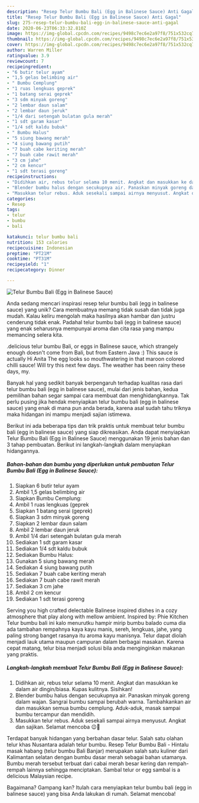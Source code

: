 ```yaml
---
description: "Resep Telur Bumbu Bali (Egg in Balinese Sauce) Anti Gagal"
title: "Resep Telur Bumbu Bali (Egg in Balinese Sauce) Anti Gagal"
slug: 275-resep-telur-bumbu-bali-egg-in-balinese-sauce-anti-gagal
date: 2020-06-23T06:33:32.810Z
image: https://img-global.cpcdn.com/recipes/9498c7ec6e2a97f8/751x532cq70/telur-bumbu-bali-egg-in-balinese-sauce-foto-resep-utama.jpg
thumbnail: https://img-global.cpcdn.com/recipes/9498c7ec6e2a97f8/751x532cq70/telur-bumbu-bali-egg-in-balinese-sauce-foto-resep-utama.jpg
cover: https://img-global.cpcdn.com/recipes/9498c7ec6e2a97f8/751x532cq70/telur-bumbu-bali-egg-in-balinese-sauce-foto-resep-utama.jpg
author: Warren Miller
ratingvalue: 3.9
reviewcount: 7
recipeingredient:
- "6 butir telur ayam"
- "1,5 gelas belimbing air"
- " Bumbu Cemplung"
- "1 ruas lengkuas geprek"
- "1 batang serai geprek"
- "3 sdm minyak goreng"
- "2 lembar daun salam"
- "2 lembar daun jeruk"
- "1/4 dari setengah bulatan gula merah"
- "1 sdt garam kasar"
- "1/4 sdt kaldu bubuk"
- " Bumbu Halus"
- "5 siung bawang merah"
- "4 siung bawang putih"
- "7 buah cabe keriting merah"
- "7 buah cabe rawit merah"
- "3 cm jahe"
- "2 cm kencur"
- "1 sdt terasi goreng"
recipeinstructions:
- "Didihkan air, rebus telur selama 10 menit. Angkat dan masukkan ke dalam air dingin/biasa. Kupas kulitnya. Sisihkan!"
- "Blender bumbu halus dengan secukupnya air. Panaskan minyak goreng dalam wajan. Sangrai bumbu sampai berubah warna. Tambahkankan air dan masukkan semua bumbu cemplung. Aduk-aduk, masak sampai bumbu tercampur dan mendidih."
- "Masukkan telur rebus. Aduk sesekali sampai airnya menyusut. Angkat dan sajikan. Selamat mencoba 😉🤗"
categories:
- Resep
tags:
- telur
- bumbu
- bali

katakunci: telur bumbu bali 
nutrition: 153 calories
recipecuisine: Indonesian
preptime: "PT21M"
cooktime: "PT31M"
recipeyield: "1"
recipecategory: Dinner

---
```



![Telur Bumbu Bali (Egg in Balinese Sauce)](https://img-global.cpcdn.com/recipes/9498c7ec6e2a97f8/751x532cq70/telur-bumbu-bali-egg-in-balinese-sauce-foto-resep-utama.jpg)

Anda sedang mencari inspirasi resep telur bumbu bali (egg in balinese sauce) yang unik? Cara membuatnya memang tidak susah dan tidak juga mudah. Kalau keliru mengolah maka hasilnya akan hambar dan justru cenderung tidak enak. Padahal telur bumbu bali (egg in balinese sauce) yang enak seharusnya mempunyai aroma dan cita rasa yang mampu memancing selera kita.

.delicious telur bumbu Bali, or eggs in Balinese sauce, which strangely enough doesn&#39;t come from Bali, but from Eastern Java :) This sauce is actually Hi Anita The egg looks so mouthwatering in that maroon colored chilli sauce! Will try this next few days. The weather has been rainy these days, my.

Banyak hal yang sedikit banyak berpengaruh terhadap kualitas rasa dari telur bumbu bali (egg in balinese sauce), mulai dari jenis bahan, kedua pemilihan bahan segar sampai cara membuat dan menghidangkannya. Tak perlu pusing jika hendak menyiapkan telur bumbu bali (egg in balinese sauce) yang enak di mana pun anda berada, karena asal sudah tahu triknya maka hidangan ini mampu menjadi sajian istimewa.


Berikut ini ada beberapa tips dan trik praktis untuk membuat telur bumbu bali (egg in balinese sauce) yang siap dikreasikan. Anda dapat menyiapkan Telur Bumbu Bali (Egg in Balinese Sauce) menggunakan 19 jenis bahan dan 3 tahap pembuatan. Berikut ini langkah-langkah dalam menyiapkan hidangannya.

<!--inarticleads1-->

##### Bahan-bahan dan bumbu yang diperlukan untuk pembuatan Telur Bumbu Bali (Egg in Balinese Sauce):

1. Siapkan 6 butir telur ayam
1. Ambil 1,5 gelas belimbing air
1. Siapkan  Bumbu Cemplung:
1. Ambil 1 ruas lengkuas (geprek
1. Siapkan 1 batang serai (geprek)
1. Siapkan 3 sdm minyak goreng
1. Siapkan 2 lembar daun salam
1. Ambil 2 lembar daun jeruk
1. Ambil 1/4 dari setengah bulatan gula merah
1. Sediakan 1 sdt garam kasar
1. Sediakan 1/4 sdt kaldu bubuk
1. Sediakan  Bumbu Halus:
1. Gunakan 5 siung bawang merah
1. Sediakan 4 siung bawang putih
1. Sediakan 7 buah cabe keriting merah
1. Sediakan 7 buah cabe rawit merah
1. Sediakan 3 cm jahe
1. Ambil 2 cm kencur
1. Sediakan 1 sdt terasi goreng


Serving you high crafted delectable Balinese inspired dishes in a cozy atmosphere that play along with mellow ambient. Inspired by: Phie Kitchen Telur bumbu bali ini kalo menurutku hampir mirip bumbu balado cuma dia ada tambahan rempahnya kaya kayu manis, sereh, lengkuas, jahe, yang paling strong banget rasanya itu aroma kayu manisnya. Telur dapat diolah menjadi lauk utama maupun campuran dalam berbagai masakan. Karena cepat matang, telur bisa menjadi solusi bila anda menginginkan makanan yang praktis. 

<!--inarticleads2-->

##### Langkah-langkah membuat Telur Bumbu Bali (Egg in Balinese Sauce):

1. Didihkan air, rebus telur selama 10 menit. Angkat dan masukkan ke dalam air dingin/biasa. Kupas kulitnya. Sisihkan!
1. Blender bumbu halus dengan secukupnya air. Panaskan minyak goreng dalam wajan. Sangrai bumbu sampai berubah warna. Tambahkankan air dan masukkan semua bumbu cemplung. Aduk-aduk, masak sampai bumbu tercampur dan mendidih.
1. Masukkan telur rebus. Aduk sesekali sampai airnya menyusut. Angkat dan sajikan. Selamat mencoba 😉🤗


Terdapat banyak hidangan yang berbahan dasar telur. Salah satu olahan telur khas Nusantara adalah telur bumbu. Resep Telur Bumbu Bali - Hintalu masak habang (telur bumbu Bali Banjar) merupakan salah satu kuliner dari Kalimantan selatan dengan bumbu dasar merah sebagai bahan utamanya. Bumbu merah tersebut terbuat dari cabai merah besar kering dan rempah-rempah lainnya sehingga menciptakan. Sambal telur or egg sambal is a delicious Malaysian recipe. 

Bagaimana? Gampang kan? Itulah cara menyiapkan telur bumbu bali (egg in balinese sauce) yang bisa Anda lakukan di rumah. Selamat mencoba!
